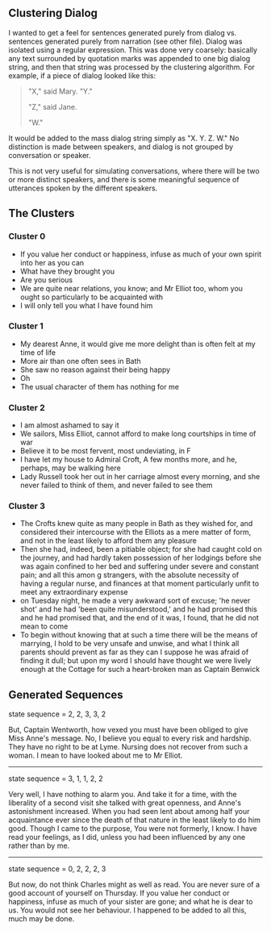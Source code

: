 ## Clustering Dialog

I wanted to get a feel for sentences generated purely from dialog vs. sentences generated purely from narration (see other file). Dialog was isolated using a regular expression. This was done very coarsely: basically any text surrounded by quotation marks was appended to one big dialog string, and then that string was processed by the clustering algorithm. For example, if a piece of dialog looked like this:

> "X," said Mary. "Y."
> 
> "Z," said Jane.
> 
> "W."

It would be added to the mass dialog string simply as "X. Y. Z. W." No distinction is made between speakers, and dialog is not grouped by conversation or speaker.

This is not very useful for simulating conversations, where there will be two or more distinct speakers, and there is some meaningful sequence of utterances spoken by the different speakers. 

## The Clusters ##

### Cluster 0 ###
-   If you value her conduct or happiness, infuse as much of your own spirit into her as you can
-   What have they brought you
-  Are you serious
-   We are quite near relations, you know; and Mr Elliot too, whom you ought so particularly to be acquainted with
-   I will only tell you what I have found him

### Cluster 1 ###
-   My dearest Anne, it would give me more delight than is often felt at my time of life
-  More air than one often sees in Bath
-   She saw no reason against their being happy
-  Oh
-   The usual character of them has nothing for me

### Cluster 2 ###
-  I am almost ashamed to say it
-  We sailors, Miss Elliot, cannot afford to make long courtships in time of war
-  Believe it to be most fervent, most undeviating, in F
- I have let my house to Admiral Croft, A few months more, and he, perhaps, may be walking here
-  Lady Russell took her out in her carriage almost every morning, and she never failed to think of them, and never failed to see them

### Cluster 3 ###
-  The Crofts knew quite as many people in Bath as they wished for, and considered their intercourse with the Elliots as
a mere matter of form, and not in the least likely to afford them any pleasure
-  Then she had, indeed, been a pitiable object; for she had caught cold on the journey, and had hardly taken possession
of her lodgings before she was again confined to her bed and suffering under severe and constant pain; and all this amon
g strangers, with the absolute necessity of having a regular nurse, and finances at that moment particularly unfit to meet any extraordinary expense
- on Tuesday night, he made a very awkward sort of excuse; 'he never shot' and he had 'been quite misunderstood,' and he
had promised this and he had promised that, and the end of it was, I found, that he did not mean to come
-  To begin without knowing that at such a time there will be the means of marrying, I hold to be very unsafe and unwise,
 and what I think all parents should prevent as far as they can
  I suppose he was afraid of finding it dull; but upon my word I should have thought we were lively enough at the Cottage for such a heart-broken man as Captain Benwick
## Generated Sequences ##


state sequence = 2, 2, 3, 3, 2

But, Captain Wentworth, how vexed you must have been obliged to give Miss Anne's message. No, I believe you equal to every risk and hardship. They have no right to be at Lyme. Nursing does not recover from such a woman. I mean to have looked about me to Mr Elliot.


----------


state sequence = 3, 1, 1, 2, 2

Very well, I have nothing to alarm you. And take it for a time, with the liberality of a second visit she talked with great openness, and Anne's astonishment increased. When you had seen lent about among half your acquaintance ever since the death of that nature in the least likely to do him good. Though I came to the purpose, You were not formerly, I know.
I have read your feelings, as I did, unless you had been influenced by any one rather than by me.

----------

state sequence = 0, 2, 2, 2, 3

But now, do not think Charles might as well as read. You are never sure of a good account of yourself on Thursday. If you value her conduct or happiness, infuse as much of your sister are gone; and what he is dear to us. You would not see her behaviour. I happened to be added to all this, much may be done.